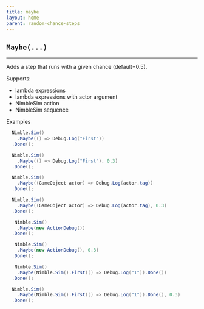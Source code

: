 ```yaml
---
title: maybe
layout: home
parent: random-chance-steps
---
```


## `Maybe(...)`

---

Adds a step that runs with a given chance (default=0.5).

Supports:
  - lambda expressions
  - lambda expressions with actor argument
  - NimbleSim action
  - NimbleSim sequence

Examples

```csharp
  Nimble.Sim()
    .Maybe(() => Debug.Log("First"))
  .Done();

  Nimble.Sim()
    .Maybe(() => Debug.Log("First"), 0.3)
  .Done();
```

```csharp
  Nimble.Sim()
    .Maybe((GameObject actor) => Debug.Log(actor.tag))
  .Done();

  Nimble.Sim()
    .Maybe((GameObject actor) => Debug.Log(actor.tag), 0.3)
  .Done();
```

```csharp
   Nimble.Sim()
    .Maybe(new ActionDebug())
  .Done();

   Nimble.Sim()
    .Maybe(new ActionDebug(), 0.3)
  .Done();
```

```csharp
   Nimble.Sim()
    .Maybe(Nimble.Sim().First(() => Debug.Log("1")).Done())
  .Done();

  Nimble.Sim()
    .Maybe(Nimble.Sim().First(() => Debug.Log("1")).Done(), 0.3)
  .Done();
```
